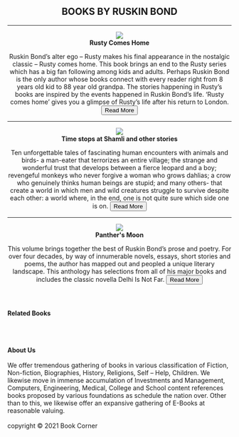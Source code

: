 <!DOCTYPE html>
<html lang="en">
<head>
    <meta charset="UTF-8">
    <meta http-equiv="X-UA-Compatible" content="IE=edge">
    <meta name="viewport" content="width=device-width, initial-scale=1.0">
    <title>MODULE2-ASSIGNMENT5</title>
    <link rel="stylesheet" type="text/css" href="css/Ass5.css">
</head>
<body>
  <header>
    <div class="main">
         <h2>BOOKS BY RUSKIN BOND</h2><hr>

   <div class="post">
       <figure>
          <img src="https://images-na.ssl-images-amazon.com/images/I/51c9cIdIrJL._SX323_BO1,204,203,200_.jpg" >
          <figcaption><b>Rusty Comes Home</b></figcaption>
       </figure>

   <div class="content">
  <p> Ruskin Bond’s alter ego – Rusty makes his final appearance in the nostalgic classic – Rusty comes home. This book brings an end to the Rusty series which has a big fan following among kids and adults. Perhaps Ruskin Bond is the only author whose books connect with every reader right from 8 years old kid to 88 year old grandpa. The stories happening in Rusty’s books are inspired by the events happened in Ruskin Bond’s life. ‘Rusty comes home’ gives you a glimpse of Rusty’s life after his return to London.
 <button>Read More</button></p>
              
  </div
 </div>
 <hr>

 <div class="post">
         <figure>
            <img src="https://i.gr-assets.com/images/S/compressed.photo.goodreads.com/books/1387762131l/19693898.jpg" >
            <figcaption><b>Time stops at Shamli and other stories</b></figcaption>
         </figure>

   <div class="content">
            <p>Ten unforgettable tales of fascinating human encounters with animals and birds- a man-eater that terrorizes an entire village; the strange and wonderful trust that develops between a fierce leopard and a boy; revengeful monkeys who never forgive a woman who grows dahlias; a crow who genuinely thinks human beings are stupid; and many others- that create a world in which men and wild creatures struggle to survive despite each other: a world where, in the end, one is not quite sure which side one is on.
            <button>Read More</button></p>
        </div>
      </div>
      <hr>

   <div class="post">
        <figure>
            <img src="https://images-na.ssl-images-amazon.com/images/I/81Wx0r1D00L.jpg  width=400px  height=200px  " >
            <figcaption><b>Panther's Moon</b></figcaption>
        </figure>

   <div class="content">
            <p> This volume brings together the best of Ruskin Bond’s prose and poetry. For over four decades, by way of innumerable novels, essays, short stories and poems, the author has mapped out and peopled a unique literary landscape. This anthology has selections from all of his major books and includes the classic novella Delhi Is Not Far.
            <button>Read More</button></p>
            </div>
        </div>
     </div>
  </header>

 <footer>
    <div class="wrapper"> 
        
   <div class="left">         
          <h4>Related Books</h4>
            <figure>
              <img src="https://images-na.ssl-images-amazon.com/images/I/71xcOgf1mzL.jpg" alt="">
              <img src="https://images-na.ssl-images-amazon.com/images/I/71GbGol4p+L.jpg" alt="">
              <img src="https://images-na.ssl-images-amazon.com/images/I/819S5BQzUwL.jpg" alt="">
              <img src="https://images-na.ssl-images-amazon.com/images/I/711hfHGE+cL.jpg" alt="">
              <img src="https://images-na.ssl-images-amazon.com/images/I/718Ga-u-j8L.jpg" alt=""><br>
              <img src="https://images-na.ssl-images-amazon.com/images/I/71S14ndjErL.jpg" alt="">
              <img src="https://m.media-amazon.com/images/I/51grwdtItUL.jpg" alt="">
              <img src="https://m.media-amazon.com/images/I/51pDFdBvkML._SL320_.jpg" alt="">
              <img src="https://images-na.ssl-images-amazon.com/images/I/71S14ndjErL.jpg" alt="">
              <img src="https://4.bp.blogspot.com/-AilhOhWyu88/WizDc0IYIAI/AAAAAAAACJo/p6jhbCzpys89u4jXAZcVzZEBDilr2dMcQCLcBGAs/s1600/Omnibus.jpeg" alt="">
            </figure>
       </div>
      
   <div class="right">
          <p><b>About Us</b><br><br>
            We offer tremendous gathering of books in various classification of Fiction, Non-fiction, Biographies, History, Religions, Self – Help, Children. We likewise move in immense accumulation of Investments and Management, Computers, Engineering, Medical, College and School content references books proposed by various foundations as schedule the nation over. Other than to this, we likewise offer an expansive gathering of E-Books at reasonable valuing.
        <br><br>
        copyright &copy; 2021 Book Corner</p>
      </div>
    </div>
 </footer>
</body>
</html>
